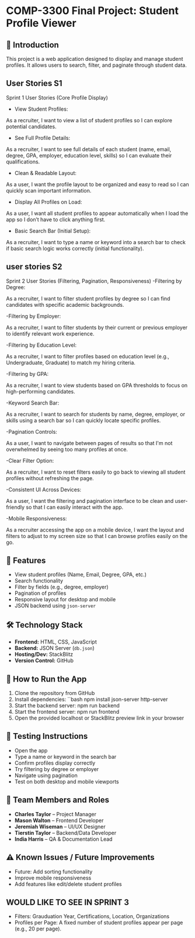 # COMP-3300 Final Project: Student Profile Viewer

##  📌 Introduction
This project is a web application designed to display and manage student profiles. It allows users to search, filter, and paginate through student data.

## User Stories S1
Sprint 1 User Stories (Core Profile Display)
- View Student Profiles:

As a recruiter, I want to view a list of student profiles so I can explore potential candidates.

- See Full Profile Details:

As a recruiter, I want to see full details of each student (name, email, degree, GPA, employer, education level, skills) so I can evaluate their qualifications.

- Clean & Readable Layout:

As a user, I want the profile layout to be organized and easy to read so I can quickly scan important information.

- Display All Profiles on Load:

As a user, I want all student profiles to appear automatically when I load the app so I don’t have to click anything first.

- Basic Search Bar (Initial Setup):

As a recruiter, I want to type a name or keyword into a search bar to check if basic search logic works correctly (initial functionality).

## user stories S2
Sprint 2 User Stories (Filtering, Pagination, Responsiveness)
-Filtering by Degree:

As a recruiter, I want to filter student profiles by degree so I can find candidates with specific academic backgrounds.

-Filtering by Employer:

As a recruiter, I want to filter students by their current or previous employer to identify relevant work experience.

-Filtering by Education Level:

As a recruiter, I want to filter profiles based on education level (e.g., Undergraduate, Graduate) to match my hiring criteria.

-Filtering by GPA:

As a recruiter, I want to view students based on GPA thresholds to focus on high-performing candidates.

-Keyword Search Bar:

As a recruiter, I want to search for students by name, degree, employer, or skills using a search bar so I can quickly locate specific profiles.

-Pagination Controls:

As a user, I want to navigate between pages of results so that I'm not overwhelmed by seeing too many profiles at once.

-Clear Filter Option:

As a recruiter, I want to reset filters easily to go back to viewing all student profiles without refreshing the page.

-Consistent UI Across Devices:

As a user, I want the filtering and pagination interface to be clean and user-friendly so that I can easily interact with the app.

-Mobile Responsiveness:

As a recruiter accessing the app on a mobile device, I want the layout and filters to adjust to my screen size so that I can browse profiles easily on the go.



## 🔧 Features
- View student profiles (Name, Email, Degree, GPA, etc.)
- Search functionality
- Filter by fields (e.g., degree, employer)
- Pagination of profiles
- Responsive layout for desktop and mobile
- JSON backend using `json-server`

## 🛠️ Technology Stack
- **Frontend:** HTML, CSS, JavaScript
- **Backend:** JSON Server (`db.json`)
- **Hosting/Dev:** StackBlitz
- **Version Control:** GitHub

## 🚀 How to Run the App
1. Clone the repository from GitHub
2. Install dependencies:
``bash
npm install json-server http-server
3. Start the backend server: npm run backend
4. Start the frontend server: npm run frontend
5. Open the provided localhost or StackBlitz preview link in your browser

## 🧪 Testing Instructions
- Open the app
- Type a name or keyword in the search bar
- Confirm profiles display correctly
- Try filtering by degree or employer
- Navigate using pagination
- Test on both desktop and mobile viewports

## 👥 Team Members and Roles
- **Charles Taylor** – Project Manager  
- **Mason Walton** – Frontend Developer  
- **Jeremiah Wiseman** – UI/UX Designer  
- **Tierstin Taylor** – Backend/Data Developer  
- **India Harris** – QA & Documentation Lead

## ⚠️ Known Issues / Future Improvements
- Future: Add sorting functionality
- Improve mobile responsiveness
- Add features like edit/delete student profiles

## WOULD LIKE TO SEE IN SPRINT 3
- Filters: Grauduation Year, Certifications, Location, Organizations
- Profiles per Page: A fixed number of student profiles appear per page (e.g., 20 per page).

